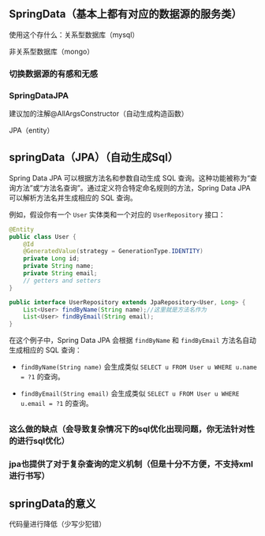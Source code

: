 ## SpringData（基本上都有对应的数据源的服务类）

使用这个存什么：关系型数据库（mysql）

非关系型数据库（mongo）

### 切换数据源的有感和无感

### SpringDataJPA

建议加的注解@AllArgsConstructor（自动生成构造函数）

JPA（entity）

## springData（JPA）（自动生成Sql）

Spring Data JPA 可以根据方法名和参数自动生成 SQL 查询。这种功能被称为“查询方法”或“方法名查询”。通过定义符合特定命名规则的方法，Spring Data JPA 可以解析方法名并生成相应的 SQL 查询。

例如，假设你有一个 `User` 实体类和一个对应的 `UserRepository` 接口：

```java
@Entity
public class User {
    @Id
    @GeneratedValue(strategy = GenerationType.IDENTITY)
    private Long id;
    private String name;
    private String email;
    // getters and setters
}

public interface UserRepository extends JpaRepository<User, Long> {
    List<User> findByName(String name);//这里就是方法名作为
    List<User> findByEmail(String email);
}
```

在这个例子中，Spring Data JPA 会根据 `findByName` 和 `findByEmail` 方法名自动生成相应的 SQL 查询：

- `findByName(String name)` 会生成类似 `SELECT u FROM User u WHERE u.name = ?1` 的查询。

- `findByEmail(String email)` 会生成类似 `SELECT u FROM User u WHERE u.email = ?1` 的查询。

  ## 

### 这么做的缺点（会导致复杂情况下的sql优化出现问题，你无法针对性的进行sql优化）              

### jpa也提供了对于复杂查询的定义机制（但是十分不方便，不支持xml进行书写）

## springData的意义

代码量进行降低（少写少犯错）

